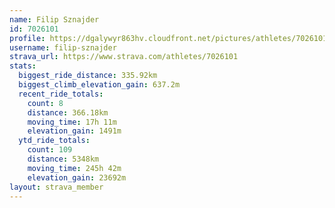 ```yaml
---
name: Filip Sznajder
id: 7026101
profile: https://dgalywyr863hv.cloudfront.net/pictures/athletes/7026101/2123836/18/large.jpg
username: filip-sznajder
strava_url: https://www.strava.com/athletes/7026101
stats:
  biggest_ride_distance: 335.92km
  biggest_climb_elevation_gain: 637.2m
  recent_ride_totals:
    count: 8
    distance: 366.18km
    moving_time: 17h 11m
    elevation_gain: 1491m
  ytd_ride_totals:
    count: 109
    distance: 5348km
    moving_time: 245h 42m
    elevation_gain: 23692m
layout: strava_member
--- 
```

